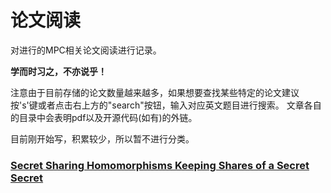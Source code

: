 # 论文阅读

对进行的MPC相关论文阅读进行记录。

**学而时习之，不亦说乎！**

注意由于目前存储的论文数量越来越多，如果想要查找某些特定的论文建议按's'键或者点击右上方的"search"按钮，输入对应英文题目进行搜索。
文章各自的目录中会表明pdf以及开源代码(如有)的外链。

目前刚开始写，积累较少，所以暂不进行分类。

### [Secret Sharing Homomorphisms Keeping Shares of a Secret Secret](MPC/Secret_Sharing_Homomorphisms_Keeping_Shares_of_a_Secret_Secret.md)





<!-- <div id="tester" style="width:600px;height:250px;"></div>

<script src="index.js">
</script> -->